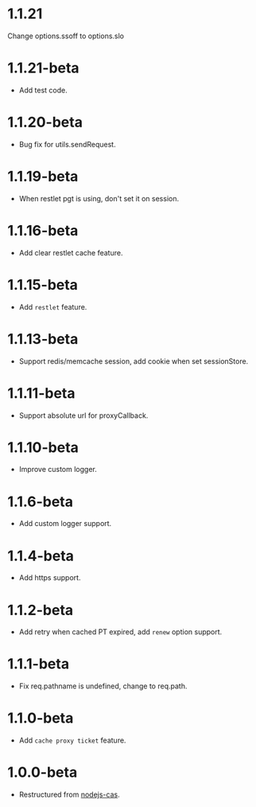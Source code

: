 1.1.21
=================
Change options.ssoff to options.slo

1.1.21-beta
=================
* Add test code.

1.1.20-beta
=================
* Bug fix for utils.sendRequest.

1.1.19-beta
=================
* When restlet pgt is using, don't set it on session.

1.1.16-beta
=================
* Add clear restlet cache feature.

1.1.15-beta
=================
* Add `restlet` feature.

1.1.13-beta
=================
* Support redis/memcache session, add cookie when set sessionStore.

1.1.11-beta
=================
* Support absolute url for proxyCallback.

1.1.10-beta
=================
* Improve custom logger.

1.1.6-beta
=================
* Add custom logger support.

1.1.4-beta
=================
* Add https support.

1.1.2-beta
=================
* Add retry when cached PT expired, add `renew` option support.

1.1.1-beta
=================
* Fix req.pathname is undefined, change to req.path.

1.1.0-beta
=================
* Add `cache proxy ticket` feature.

1.0.0-beta
=================
* Restructured from [nodejs-cas](https://npmjs.com/package/nodejs-cas).
